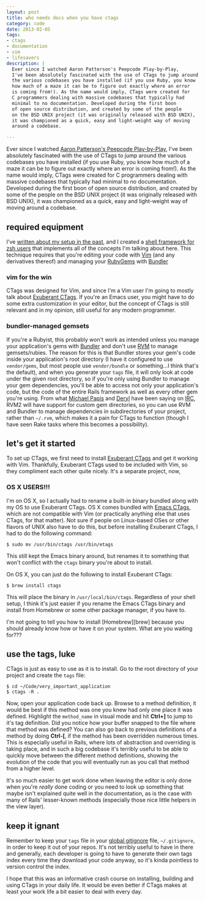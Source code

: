 ```yaml
---
layout: post
title: who needs docs when you have ctags
category: code
date: 2013-02-05
tags:
- ctags
- documentation
- vim
- lifesavers
description: |
  Ever since I watched Aaron Patterson's Peepcode Play-by-Play,
  I've been absolutely fascinated with the use of CTags to jump around
  the various codebases you have installed (if you use Ruby, you know
  how much of a maze it can be to figure out exactly where an error
  is coming from!). As the name would imply, CTags were created for
  C programmers dealing with massive codebases that typically had
  minimal to no documentation. Developed during the first boon
  of open source distribution, and created by some of the people
  on the BSD UNIX project (it was originally released with BSD UNIX),
  it was championed as a quick, easy and light-weight way of moving
  around a codebase.

---
```




Ever since I watched [Aaron Patterson's Peepcode Play-by-Play][pbp],
I've been absolutely fascinated with the use of CTags to jump around
the various codebases you have installed (if you use Ruby, you know
how much of a maze it can be to figure out exactly where an error
is coming from!). As the name would imply, CTags were created for
C programmers dealing with massive codebases that typically had
minimal to no documentation. Developed during the first boon
of open source distribution, and created by some of the people
on the BSD UNIX project (it was originally released with BSD UNIX),
it was championed as a quick, easy and light-weight way of moving
around a codebase.

## required equipment

I've [written about my setup in the past][env], and I created a [shell
framework for zsh users][dots] that implements all of the concepts I'm
talking about here. This technique requires that you're editing your
code with [Vim][vim] (and any derivatives thereof) and managing your
[RubyGems][gem] with [Bundler][bndl]

### vim for the win

CTags was designed for Vim, and since I'm a Vim user I'm going to mostly
talk about [Exuberant CTags][ctags]. If you're an Emacs user, you might
have to do some extra customization in your editor, but the concept of
CTags is still relevant and in my opinion, still useful for any modern
programmer.

### bundler-managed gemsets

If you're a Rubyist, this probably won't work as intended unless you
manage your application's gems with [Bundler][bndl] and don't use
[RVM][rvm] to manage gemsets/rubies. The reason for this is that
Bundler stores your gem's code inside your application's root
directory (I have it configured to use `vendor/gems`, but most people
use `vendor/bundle` or something...I think that's the default), and
when you generate your `tags` file, it will only look at code under
the given root directory, so if you're only using Bundler to manage
your gem dependencies, you'll be able to access not only your
application's code, but the code of the entire Rails framework as well
as every other gem you're using. From what [Michael Papis][mpapis] and
[Deryl][ddd] have been saying on [IRC][#rvm], RVM2 will have support
for custom gem directories, so you can use RVM and Bundler to manage
dependencies in subdirectories of your project, rather than `~/.rvm`,
which makes it a pain for CTags to function (though I have seen Rake
tasks where this becomes a possibility).

## let's get it started

To set up CTags, we first need to install [Exuberant CTags][ctags] and
get it working with Vim. Thankfully, Exuberant CTags used to be included
with Vim, so they compliment each other quite nicely. It's a separate
project, now,

### OS X USERS!!!

I'm on OS X, so I actually had to rename a built-in binary bundled along
with my OS to use Exuberant CTags. OS X comes bundled with [Emacs CTags][etags],
which are not compatible with Vim (or practically anything else that uses
CTags, for that matter). Not sure if people on Linux-based OSes or other
flavors of UNIX also have to do this, but before installing Exuberant
CTags, I had to do the following command:

    $ sudo mv /usr/bin/ctags /usr/bin/etags

This still kept the Emacs binary around, but renames it to something that
won't conflict with the `ctags` binary you're about to install.

On OS X, you can just do the following to install Exuberant CTags:

    $ brew install ctags

This will place the binary in `/usr/local/bin/ctags`. Regardless of your
shell setup, I think it's just easier if you rename the Emacs CTags binary
and install from Homebrew or some other package manager, if you have to.

I'm not going to tell you how to install [Homebrew][brew] because you
should already know how or have it on your system. What are you waiting
for???

## use the tags, luke

CTags is just as easy to use as it is to install. Go to the root directory
of your project and create the `tags` file:

    $ cd ~/Code/very_important_application
    $ ctags -R .

Now, open your application code back up. Browse to a method definition,
it would be best if this method was one you knew had only one place it
was defined. Highlight the `method_name` in visual mode and hit **Ctrl+]**
to jump to it's tag definition. Did you notice how your buffer snapped
to the file where that method was defined? You can also go back to
previous definitions of a method by doing **Ctrl-[**, if the method has
been overridden numerous times. This is especially useful in Rails,
where lots of abstraction and overriding is taking place, and in such
a big codebase it's terribly useful to be able to quickly move between
the different method definitions, showing the evolution of the code
that you will eventually run as you call that method from a higher level.

It's so much easier to get work done when leaving the editor is only done
when you're *really* done coding or you need to look up something that
maybe isn't explained quite well in the documentation, as is the case
with many of Rails' lesser-known methods (especially those nice little
helpers in the view layer).

## keep it ignant

Remember to keep your `tags` file in your [global gitignore][ign] file,
`~/.gitignore`, in order to keep it out of your repos. It's not terribly
useful to have in there and generally, each developer is going to have
to generate their own tags index every time they download your code
anyway, so it's kinda pointless to version control the index.

I hope that this was an informative crash course on installing, building
and using CTags in your daily life. It would be even better if CTags makes
at least your work life a bit easier to deal with every day.

[pbp]: https://peepcode.com/products/play-by-play-tenderlove-ruby-on-rails
[env]: http://www.psychedeli.ca/2012/03/18/weaning-off-oh-my-zsh
[dots]: https://github.com/tubbo/dots
[vim]: http://www.vim.org/
[gem]: http://www.rubygems.org/
[bndl]: http://gembundler.com/
[rvm]: http://rvm.io
[mpapis]: https://twitter.com/mpapis
[ddd]: https://plus.google.com/114407361520857511779/about
[#rvm]: irc://irc.freenode.net/rvm
[ctags]: http://freecode.com/projects/exuberantctags
[etags]: http://www.emacswiki.org/BuildTags
[ign]: http://robots.thoughtbot.com/post/18739402579/global-gitignore
